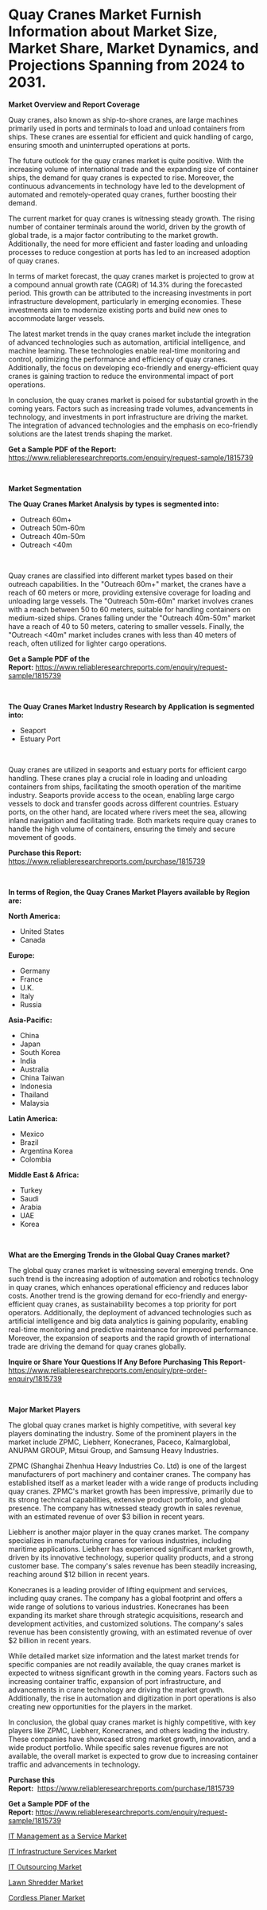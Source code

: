 <p><h1>Quay Cranes Market Furnish Information about Market Size, Market Share, Market Dynamics, and Projections Spanning from 2024 to 2031.</h1></p><p><strong>Market Overview and Report Coverage</strong></p>
<p><p>Quay cranes, also known as ship-to-shore cranes, are large machines primarily used in ports and terminals to load and unload containers from ships. These cranes are essential for efficient and quick handling of cargo, ensuring smooth and uninterrupted operations at ports.</p><p>The future outlook for the quay cranes market is quite positive. With the increasing volume of international trade and the expanding size of container ships, the demand for quay cranes is expected to rise. Moreover, the continuous advancements in technology have led to the development of automated and remotely-operated quay cranes, further boosting their demand.</p><p>The current market for quay cranes is witnessing steady growth. The rising number of container terminals around the world, driven by the growth of global trade, is a major factor contributing to the market growth. Additionally, the need for more efficient and faster loading and unloading processes to reduce congestion at ports has led to an increased adoption of quay cranes.</p><p>In terms of market forecast, the quay cranes market is projected to grow at a compound annual growth rate (CAGR) of 14.3% during the forecasted period. This growth can be attributed to the increasing investments in port infrastructure development, particularly in emerging economies. These investments aim to modernize existing ports and build new ones to accommodate larger vessels.</p><p>The latest market trends in the quay cranes market include the integration of advanced technologies such as automation, artificial intelligence, and machine learning. These technologies enable real-time monitoring and control, optimizing the performance and efficiency of quay cranes. Additionally, the focus on developing eco-friendly and energy-efficient quay cranes is gaining traction to reduce the environmental impact of port operations.</p><p>In conclusion, the quay cranes market is poised for substantial growth in the coming years. Factors such as increasing trade volumes, advancements in technology, and investments in port infrastructure are driving the market. The integration of advanced technologies and the emphasis on eco-friendly solutions are the latest trends shaping the market.</p></p>
<p><strong>Get a Sample PDF of the Report:</strong> <a href="https://www.reliableresearchreports.com/enquiry/request-sample/1815739">https://www.reliableresearchreports.com/enquiry/request-sample/1815739</a></p>
<p>&nbsp;</p>
<p><strong>Market Segmentation</strong></p>
<p><strong>The Quay Cranes Market Analysis by types is segmented into:</strong></p>
<p><ul><li>Outreach 60m+</li><li>Outreach 50m-60m</li><li>Outreach 40m-50m</li><li>Outreach <40m</li></ul></p>
<p>&nbsp;</p>
<p><p>Quay cranes are classified into different market types based on their outreach capabilities. In the "Outreach 60m+" market, the cranes have a reach of 60 meters or more, providing extensive coverage for loading and unloading large vessels. The "Outreach 50m-60m" market involves cranes with a reach between 50 to 60 meters, suitable for handling containers on medium-sized ships. Cranes falling under the "Outreach 40m-50m" market have a reach of 40 to 50 meters, catering to smaller vessels. Finally, the "Outreach <40m" market includes cranes with less than 40 meters of reach, often utilized for lighter cargo operations.</p></p>
<p><strong>Get a Sample PDF of the Report:</strong>&nbsp;<a href="https://www.reliableresearchreports.com/enquiry/request-sample/1815739">https://www.reliableresearchreports.com/enquiry/request-sample/1815739</a></p>
<p>&nbsp;</p>
<p><strong>The Quay Cranes Market Industry Research by Application is segmented into:</strong></p>
<p><ul><li>Seaport</li><li>Estuary Port</li></ul></p>
<p>&nbsp;</p>
<p><p>Quay cranes are utilized in seaports and estuary ports for efficient cargo handling. These cranes play a crucial role in loading and unloading containers from ships, facilitating the smooth operation of the maritime industry. Seaports provide access to the ocean, enabling large cargo vessels to dock and transfer goods across different countries. Estuary ports, on the other hand, are located where rivers meet the sea, allowing inland navigation and facilitating trade. Both markets require quay cranes to handle the high volume of containers, ensuring the timely and secure movement of goods.</p></p>
<p><strong>Purchase this Report:</strong>&nbsp; <a href="https://www.reliableresearchreports.com/purchase/1815739">https://www.reliableresearchreports.com/purchase/1815739</a></p>
<p>&nbsp;</p>
<p><strong>In terms of Region, the Quay Cranes Market Players available by Region are:</strong></p>
<p>
    <p> <strong> North America: </strong>
        <ul>
            <li>United States</li>
            <li>Canada</li>
        </ul>
        </p> 
    <p> <strong> Europe: </strong>
        <ul>
            <li>Germany</li>
            <li>France</li>
            <li>U.K.</li>
            <li>Italy</li>
            <li>Russia</li>
        </ul>
        </p> 
    <p> <strong> Asia-Pacific: </strong>
        <ul>
            <li>China</li>
            <li>Japan</li>
            <li>South Korea</li>
            <li>India</li>
            <li>Australia</li>
            <li>China Taiwan</li>
            <li>Indonesia</li>
            <li>Thailand</li>
            <li>Malaysia</li>
        </ul>
        </p> 
    <p> <strong> Latin America: </strong>
        <ul>
            <li>Mexico</li>
            <li>Brazil</li>
            <li>Argentina Korea</li>
            <li>Colombia</li>
        </ul>
        </p> 
    <p> <strong> Middle East & Africa: </strong>
        <ul>
            <li>Turkey</li>
            <li>Saudi</li>
            <li>Arabia</li>
            <li>UAE</li>
            <li>Korea</li>
        </ul>
    </p>
    </p>
<p>&nbsp;</p>
<p><strong>What are the Emerging Trends in the Global Quay Cranes market?</strong></p>
<p><p>The global quay cranes market is witnessing several emerging trends. One such trend is the increasing adoption of automation and robotics technology in quay cranes, which enhances operational efficiency and reduces labor costs. Another trend is the growing demand for eco-friendly and energy-efficient quay cranes, as sustainability becomes a top priority for port operators. Additionally, the deployment of advanced technologies such as artificial intelligence and big data analytics is gaining popularity, enabling real-time monitoring and predictive maintenance for improved performance. Moreover, the expansion of seaports and the rapid growth of international trade are driving the demand for quay cranes globally.</p></p>
<p><strong>Inquire or Share Your Questions If Any Before Purchasing This Report</strong>- <a href="https://www.reliableresearchreports.com/enquiry/pre-order-enquiry/1815739">https://www.reliableresearchreports.com/enquiry/pre-order-enquiry/1815739</a></p>
<p>&nbsp;</p>
<p><strong>Major Market Players</strong></p>
<p><p>The global quay cranes market is highly competitive, with several key players dominating the industry. Some of the prominent players in the market include ZPMC, Liebherr, Konecranes, Paceco, Kalmarglobal, ANUPAM GROUP, Mitsui Group, and Samsung Heavy Industries.</p><p>ZPMC (Shanghai Zhenhua Heavy Industries Co. Ltd) is one of the largest manufacturers of port machinery and container cranes. The company has established itself as a market leader with a wide range of products including quay cranes. ZPMC's market growth has been impressive, primarily due to its strong technical capabilities, extensive product portfolio, and global presence. The company has witnessed steady growth in sales revenue, with an estimated revenue of over $3 billion in recent years.</p><p>Liebherr is another major player in the quay cranes market. The company specializes in manufacturing cranes for various industries, including maritime applications. Liebherr has experienced significant market growth, driven by its innovative technology, superior quality products, and a strong customer base. The company's sales revenue has been steadily increasing, reaching around $12 billion in recent years.</p><p>Konecranes is a leading provider of lifting equipment and services, including quay cranes. The company has a global footprint and offers a wide range of solutions to various industries. Konecranes has been expanding its market share through strategic acquisitions, research and development activities, and customized solutions. The company's sales revenue has been consistently growing, with an estimated revenue of over $2 billion in recent years.</p><p>While detailed market size information and the latest market trends for specific companies are not readily available, the quay cranes market is expected to witness significant growth in the coming years. Factors such as increasing container traffic, expansion of port infrastructure, and advancements in crane technology are driving the market growth. Additionally, the rise in automation and digitization in port operations is also creating new opportunities for the players in the market.</p><p>In conclusion, the global quay cranes market is highly competitive, with key players like ZPMC, Liebherr, Konecranes, and others leading the industry. These companies have showcased strong market growth, innovation, and a wide product portfolio. While specific sales revenue figures are not available, the overall market is expected to grow due to increasing container traffic and advancements in technology.</p></p>
<p><strong>Purchase this Report:</strong>&nbsp;&nbsp;<a href="https://www.reliableresearchreports.com/purchase/1815739">https://www.reliableresearchreports.com/purchase/1815739</a></p>
<p></p>
<p><strong>Get a Sample PDF of the Report:</strong>&nbsp;<a href="https://www.reliableresearchreports.com/enquiry/request-sample/1815739">https://www.reliableresearchreports.com/enquiry/request-sample/1815739</a></p>
<p><p><a href="https://medium.com/@chiragreportprime/it-management-as-a-service-market-analysis-and-sze-forecasted-for-period-from-2023-to-2030-89cad0d65d0c">IT Management as a Service Market</a></p><p><a href="https://medium.com/@chiragreportprime/it-infrastructure-services-market-report-reveals-the-latest-trends-and-growth-opportunities-of-this-3e57b7bc5aaf">IT Infrastructure Services Market</a></p><p><a href="https://medium.com/@chiragreportprime/it-outsourcing-market-analysis-its-cagr-market-segmentation-and-global-industry-overview-fc3db807e1f0">IT Outsourcing Market</a></p><p><a href="https://github.com/GroverBarry/Market-Research-Report-List-3/blob/main/lawn-shredder-market.md">Lawn Shredder Market</a></p><p><a href="https://github.com/RickHolmes3/Market-Research-Report-List-2/blob/main/cordless-planer-market.md">Cordless Planer Market</a></p></p>